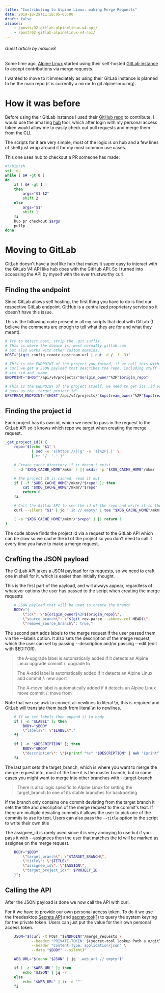 ```yaml
---
title: "Contributing to Alpine Linux: making Merge Requests"
date: 2019-10-29T11:28:05-03:00
draft: false
aliases:
    - /posts/02-gitlab-alpinelinux-v4-api/
    - /post/02-gitlab-alpinelinux-v4-api/
---
```


###### Guest article by maxice8

Some time ago, [Alpine Linux](https://alpinelinux.org) started using their self-hosted
[GitLab instance](https://gitlab.alpinelinux.org) to accept contributions via merge requests.

I wanted to move to it immediately as using their GitLab instance is planned to be the main repo (it
is currently a mirror to git.alpinelinux.org).

<!--more-->

# How it was before

Before using their GitLab instance I used their [GitHub repo](https://github.com/alpinelinux/aports) to
contribute, I would use the amazing [hub](https://github.com/github/hub) tool, which after login with my
personal access token would allow me to easily check out pull requests and merge them from the CLI.

The scripts for it are very simple, most of the logic is on hub and a few lines of shell just wrap around
it for my most common use cases.

This one uses hub to checkout a PR someone has made:

```sh
#!/bin/sh
set -eu
while [ $# -gt 0 ]
do
	if [ $# -gt 1 ]
	then
		args="$1 $2"
		shift 2
	else
		args="$1"
		shift 1
	fi
	hub pr checkout $args
	pullp
done
```

# Moving to GitLab

GitLab doesn't have a tool like hub that makes it super easy to interact with the GitLab V4 API like
hub does with the GitHub API. So I turned into accessing the API by myself with the ever trustworthy curl.

## Finding the endpoint

Since GitLab allows self hosting, the first thing you have to do is find our respective GitLab endpoint. GitHub
is a centralized proprietary service so it doesn't have this issue.

This is the following code present in all my scripts that deal with GitLab (I believe the comments
are enough to tell what they are for and what they meant).

```sh
# Try to detect host, strip the .git suffix
# This is where the domain is, most normally gitlab.com
# but also works with other custom domains.
HOST="$(git config remote.upstream.url | cut -d / -f -3)"

# This is the ENDPOINT of the project you forked, if we call this with
# curl we get a JSON payload that describes the repo, including stuff like
# its :id and :name
ENDPOINT="$HOST"/api/v4/projects/"$origin_owner"%2F"$origin_repo"

# This is the ENDPOINT of the project itself, we need to get its :id value to
# pass as the 'target_project_id'
UPSTREAM_ENDPOINT="$HOST"/api/v4/projects/"$upstream_owner"%2F"$upstream_repo"
```

## Finding the project id

Each project has its own id, which we need to pass in the request to the GitLab API so it
knows which repo we target when creating the merge request.

```sh
_get_project_id() {
	repo="$(echo "$1" \
			| sed -e 's|https://||g' -e 's|%2F|.|' \
			| tr '/' '.' )"

	# Create cache directory if it doesn't exist
	[ -d "$XDG_CACHE_HOME"/mkmr ] || mkdir -p "$XDG_CACHE_HOME"/mkmr

	# The project ID is cached, read it out
	if [ -f "$XDG_CACHE_HOME"/mkmr/"$repo" ]; then
		cat "$XDG_CACHE_HOME"/mkmr/"$repo"
		return 0
	fi

	# Call the GitLab API to see the id of the repo and write it to the cache
	curl --silent "$1" | jq '.id // empty' | tee "$XDG_CACHE_HOME"/mkmr/"$repo"

	[ -s "$XDG_CACHE_HOME"/mkmr/"$repo" ] || return 1
}
```

The code above finds the project id via a request to the GitLab API which can be slow
so we cache the id of the project so you don't need to call it every time you have to
make a merge request.

## Crafting the JSON payload

The GitLab API takes a JSON payload for its requests, so we need to craft one in shell
for it, which is easier than initially thought.

This is the first part of the payload, and will always appear, regardless of whatever
options the user has passed to the script when creating the merge requests

```sh
	# JSON payload that will be used to create the branch
	BODY="{
		\"id\": \"${origin_owner}%2F${origin_repo}\",
		\"source_branch\": \"$(git rev-parse --abbrev-ref HEAD)\",
		\"remove_source_branch\": true,"
```

The second part adds labels to the merge request if the user passed them via the --labels
option. It also sets the description of the merge request, which the user can set by passing
--description and/or passing --edit (edit with $EDITOR).

> the A-upgrade label is automatically added if it detects an Alpine Linux upgrade commit
> <repo>/<pkg>: upgrade to <pkgver>
>
> The A-add label is automatically added if it detects an Alpine Linux add commit
> <repo>/<pkg>: new aport
>
> The A-move label is automatically added if it detects an Alpine Linux move commit
> <newrepo>/<pkg>: move from <oldrepo>

Note that we use awk to convert all newlines to literal \n, this is required and GitLab will
translate them back from literal \n to newlines.

```sh
	# If we set labels then append it to body
	if [ -n "$LABEL" ]; then
		BODY="$BODY
		\"labels\": \"$LABEL\","
	fi

	if [ -n "$DESCRIPTION" ]; then
		BODY="$BODY
		\"description\": \"$(printf "%s" "$DESCRIPTION" | awk '{printf  "%s\\n", $0}' )\","
	fi
```

The last part sets the target_branch, which is where you want to merge the merge request into,
most of the time it is the master branch, but in some cases you might want to merge into other
branches with --target-branch. 

> There is also logic specific to Alpine Linux for setting the target_branch to one of its
> stable branches for backporting

If the branch only contains one commit deviating from the target branch it sets the title and description of the merge request to the commit's text. If there are multiple deviating commits it allows the user to pick one of the commits to use its text. Users can also pass the `--title`  option to the script to write their own title

The assignee_id is rarely used since it is very annoying to use but if you pass it with --assignees then
the user that matches the id will be marked as assignee on the merge request.

```sh
	BODY="$BODY
		\"target_branch\": \"$TARGET_BRANCH\",
		\"title\": \"$TITLE\",
		\"assignee_id\": \"$ASSIGN\",
		\"target_project_id\": $PROJECT_ID
	}";
```

## Calling the API

After the JSON payload is done we now call the API with curl.

For it we have to provide our own personal access token. To do it we use the
freedesktop [Secrets API](https://freedesktop.org/wiki/Specifications/secret-storage-spec/secrets-api-0.1.html)
and [secret-tool(1)](https://manpages.ubuntu.com/manpages/bionic/man1/secret-tool.1.html) to
query the system keyring for the private token. Users can just put the value for
their own personal access token.

```sh
	JSON="$(curl -X POST "$ENDPOINT"/merge_requests \
			--header "PRIVATE-TOKEN: $(secret-tool lookup Path a.o/gitlab/token/mkmr)" \
			--header "Content-Type: application/json" \
			--data "$BODY" --silent)"

	WEB_URL="$(echo "$JSON" | jq '.web_url // empty')"

	if [ -z "$WEB_URL" ]; then
		echo "$JSON" | jq -r .
	else
		echo "$WEB_URL" | tr -d '"'
	fi
```
